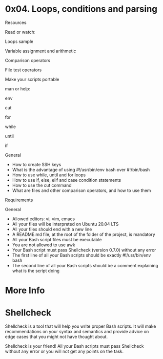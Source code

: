 
# 0x04. Loops, conditions and parsing

Resources

Read or watch:

Loops sample

Variable assignment and arithmetic

Comparison operators

File test operators

Make your scripts portable

man or help:

env

cut

for

while

until

if

General

* How to create SSH keys
* What is the advantage of using #!/usr/bin/env bash over #!/bin/bash
* How to use while, until and for loops
* How to use if, else, elif and case condition statements
* How to use the cut command
* What are files and other comparison operators, and how to use them

Requirements

General

* Allowed editors: vi, vim, emacs
* All your files will be interpreted on Ubuntu 20.04 LTS
* All your files should end with a new line
* A README.md file, at the root of the folder of the project, is mandatory
* All your Bash script files must be executable
* You are not allowed to use awk
* Your Bash script must pass Shellcheck (version 0.7.0) without any error
* The first line of all your Bash scripts should be exactly #!/usr/bin/env bash
* The second line of all your Bash scripts should be a comment explaining what is the script doing

# More Info
# Shellcheck
Shellcheck is a tool that will help you write proper Bash scripts. It will make recommendations on your syntax and semantics and provide advice on edge cases that you might not have thought about. 

Shellcheck is your friend! All your Bash scripts must pass Shellcheck without any error or you will not get any points on the task.
